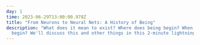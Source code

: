 ```yaml
---
day: 1
time: 2023-06-29T13:00:00.978Z
title: "From Neurons to Neural Nets: A History of Being"
description: "What does it mean to exist? Where does being begin? When did you
  begin? We'll discuss this and other things in this 2-minute lightning talk. "
---
```

